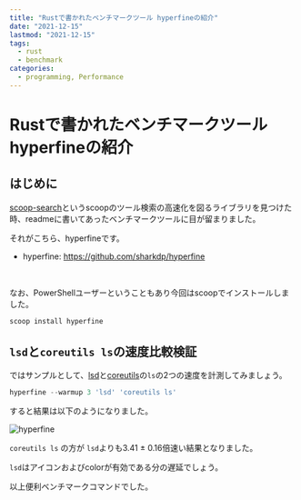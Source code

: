 ```yaml
---
title: "Rustで書かれたベンチマークツール hyperfineの紹介"
date: "2021-12-15"
lastmod: "2021-12-15"
tags:
  - rust
  - benchmark
categories:
  - programming, Performance
---
```


# Rustで書かれたベンチマークツール hyperfineの紹介

## はじめに

[scoop-search](https://github.com/shilangyu/scoop-search)というscoopのツール検索の高速化を図るライブラリを見つけた時、readmeに書いてあったベンチマークツールに目が留まりました。

それがこちら、hyperfineです。

- hyperfine: <https://github.com/sharkdp/hyperfine>

<br/>

なお、PowerShellユーザーということもあり今回はscoopでインストールしました。

```powerShell
scoop install hyperfine
```

## `lsd`と`coreutils ls`の速度比較検証

ではサンプルとして、[lsd](https://github.com/Peltoche/lsd)と[coreutils](https://github.com/uutils/coreutils)の`ls`の2つの速度を計測してみましょう。

```powerShell
hyperfine --warmup 3 'lsd' 'coreutils ls'
```

すると結果は以下のようになりました。

![hyperfine](/images/programming/rust/hyperfine.webp)

`coreutils ls` の方が `lsd`よりも3.41 ± 0.16倍速い結果となりました。

`lsd`はアイコンおよびcolorが有効である分の遅延でしょう。

以上便利ベンチマークコマンドでした。
